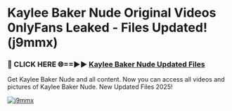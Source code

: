 # Kaylee Baker Nude Original Videos 0nlyFans Leaked - Files Updated! (j9mmx)

<h3>🔴 CLICK HERE 🌐==►► <a href="https://tinyurl.com/4mcuefdz" rel="nofollow">Kaylee Baker Nude Updated Files</a></h3>

Get Kaylee Baker Nude and all content. Now you can access all videos and pictures of Kaylee Baker Nude. New Updated Files 2025!

[![j9mmx](https://i.imgur.com/StAQSOY.gif)](https://tinyurl.com/4mcuefdz)
